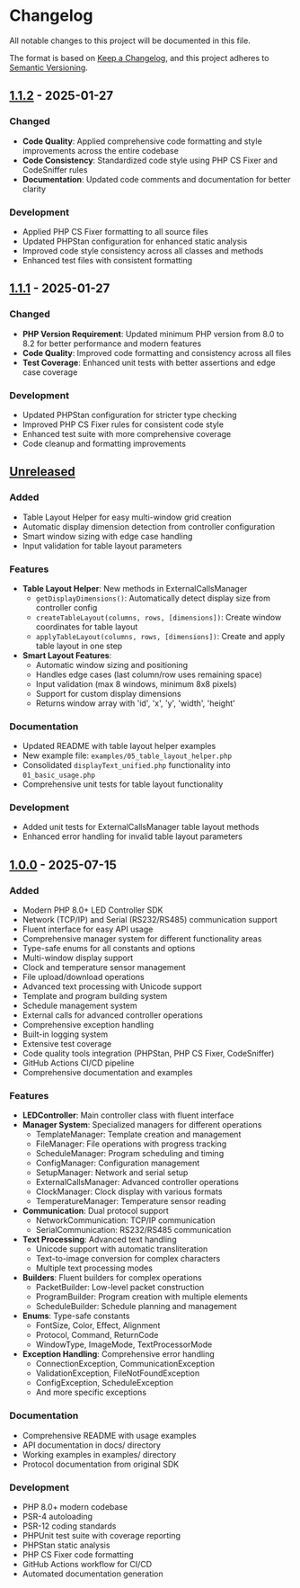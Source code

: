 # Changelog

All notable changes to this project will be documented in this file.

The format is based on [Keep a Changelog](https://keepachangelog.com/en/1.0.0/),
and this project adheres to [Semantic Versioning](https://semver.org/spec/v2.0.0.html).

## [1.1.2] - 2025-01-27

### Changed
- **Code Quality**: Applied comprehensive code formatting and style improvements across the entire codebase
- **Code Consistency**: Standardized code style using PHP CS Fixer and CodeSniffer rules
- **Documentation**: Updated code comments and documentation for better clarity

### Development
- Applied PHP CS Fixer formatting to all source files
- Updated PHPStan configuration for enhanced static analysis
- Improved code style consistency across all classes and methods
- Enhanced test files with consistent formatting

## [1.1.1] - 2025-01-27

### Changed
- **PHP Version Requirement**: Updated minimum PHP version from 8.0 to 8.2 for better performance and modern features
- **Code Quality**: Improved code formatting and consistency across all files
- **Test Coverage**: Enhanced unit tests with better assertions and edge case coverage

### Development
- Updated PHPStan configuration for stricter type checking
- Improved PHP CS Fixer rules for consistent code style
- Enhanced test suite with more comprehensive coverage
- Code cleanup and formatting improvements

## [Unreleased]

### Added
- Table Layout Helper for easy multi-window grid creation
- Automatic display dimension detection from controller configuration
- Smart window sizing with edge case handling
- Input validation for table layout parameters

### Features
- **Table Layout Helper**: New methods in ExternalCallsManager
  - `getDisplayDimensions()`: Automatically detect display size from controller config
  - `createTableLayout(columns, rows, [dimensions])`: Create window coordinates for table layout
  - `applyTableLayout(columns, rows, [dimensions])`: Create and apply table layout in one step
- **Smart Layout Features**:
  - Automatic window sizing and positioning
  - Handles edge cases (last column/row uses remaining space)
  - Input validation (max 8 windows, minimum 8x8 pixels)
  - Support for custom display dimensions
  - Returns window array with 'id', 'x', 'y', 'width', 'height'

### Documentation
- Updated README with table layout helper examples
- New example file: `examples/05_table_layout_helper.php`
- Consolidated `displayText_unified.php` functionality into `01_basic_usage.php`
- Comprehensive unit tests for table layout functionality

### Development
- Added unit tests for ExternalCallsManager table layout methods
- Enhanced error handling for invalid table layout parameters

## [1.0.0] - 2025-07-15

### Added
- Modern PHP 8.0+ LED Controller SDK
- Network (TCP/IP) and Serial (RS232/RS485) communication support
- Fluent interface for easy API usage
- Comprehensive manager system for different functionality areas
- Type-safe enums for all constants and options
- Multi-window display support
- Clock and temperature sensor management
- File upload/download operations
- Advanced text processing with Unicode support
- Template and program building system
- Schedule management system
- External calls for advanced controller operations
- Comprehensive exception handling
- Built-in logging system
- Extensive test coverage
- Code quality tools integration (PHPStan, PHP CS Fixer, CodeSniffer)
- GitHub Actions CI/CD pipeline
- Comprehensive documentation and examples

### Features
- **LEDController**: Main controller class with fluent interface
- **Manager System**: Specialized managers for different operations
  - TemplateManager: Template creation and management
  - FileManager: File operations with progress tracking
  - ScheduleManager: Program scheduling and timing
  - ConfigManager: Configuration management
  - SetupManager: Network and serial setup
  - ExternalCallsManager: Advanced controller operations
  - ClockManager: Clock display with various formats
  - TemperatureManager: Temperature sensor reading
- **Communication**: Dual protocol support
  - NetworkCommunication: TCP/IP communication
  - SerialCommunication: RS232/RS485 communication
- **Text Processing**: Advanced text handling
  - Unicode support with automatic transliteration
  - Text-to-image conversion for complex characters
  - Multiple text processing modes
- **Builders**: Fluent builders for complex operations
  - PacketBuilder: Low-level packet construction
  - ProgramBuilder: Program creation with multiple elements
  - ScheduleBuilder: Schedule planning and management
- **Enums**: Type-safe constants
  - FontSize, Color, Effect, Alignment
  - Protocol, Command, ReturnCode
  - WindowType, ImageMode, TextProcessorMode
- **Exception Handling**: Comprehensive error handling
  - ConnectionException, CommunicationException
  - ValidationException, FileNotFoundException
  - ConfigException, ScheduleException
  - And more specific exceptions

### Documentation
- Comprehensive README with usage examples
- API documentation in docs/ directory
- Working examples in examples/ directory
- Protocol documentation from original SDK

### Development
- PHP 8.0+ modern codebase
- PSR-4 autoloading
- PSR-12 coding standards
- PHPUnit test suite with coverage reporting
- PHPStan static analysis
- PHP CS Fixer code formatting
- GitHub Actions workflow for CI/CD
- Automated documentation generation

[Unreleased]: https://github.com/arturas88/led-controller-sdk/compare/v1.1.2...HEAD
[1.1.2]: https://github.com/arturas88/led-controller-sdk/compare/v1.1.1...v1.1.2
[1.1.1]: https://github.com/arturas88/led-controller-sdk/compare/v1.1.0...v1.1.1
[1.1.0]: https://github.com/arturas88/led-controller-sdk/compare/v1.0.0...v1.1.0
[1.0.0]: https://github.com/arturas88/led-controller-sdk/releases/tag/v1.0.0 